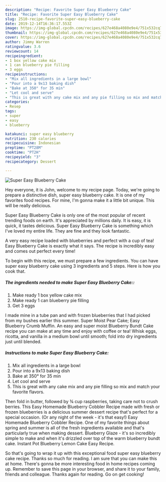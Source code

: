 ```yaml
---
description: "Recipe: Favorite Super Easy Blueberry Cake"
title: "Recipe: Favorite Super Easy Blueberry Cake"
slug: 2510-recipe-favorite-super-easy-blueberry-cake
date: 2019-12-14T16:36:17.553Z
image: https://img-global.cpcdn.com/recipes/627e468a4080e9e4/751x532cq70/super-easy-blueberry-cake-recipe-main-photo.jpg
thumbnail: https://img-global.cpcdn.com/recipes/627e468a4080e9e4/751x532cq70/super-easy-blueberry-cake-recipe-main-photo.jpg
cover: https://img-global.cpcdn.com/recipes/627e468a4080e9e4/751x532cq70/super-easy-blueberry-cake-recipe-main-photo.jpg
author: Jimmy Warren
ratingvalue: 3.6
reviewcount: 14
recipeingredient:
- 1 box yellow cake mix
- 1 can blueberry pie filling
- 3 eggs
recipeinstructions:
- "Mix all ingredients in a large bowl"
- "Pour into a 9x13 baking dish"
- "Bake at 350° for 35 min"
- "Let cool and serve"
- "This is great with any cake mix and any pie filling so mix and match your favorite flavors."
categories:
- Resep
tags:
- super
- easy
- blueberry

katakunci: super easy blueberry
nutrition: 230 calories
recipecuisine: Indonesian
preptime: "PT28M"
cooktime: "PT2H"
recipeyield: "3"
recipecategory: Dessert

---
```



![Super Easy Blueberry Cake](https://img-global.cpcdn.com/recipes/627e468a4080e9e4/751x532cq70/super-easy-blueberry-cake-recipe-main-photo.jpg)

Hey everyone, it is John, welcome to my recipe page. Today, we're going to prepare a distinctive dish, super easy blueberry cake. It is one of my favorites food recipes. For mine, I'm gonna make it a little bit unique. This will be really delicious.

Super Easy Blueberry Cake is only one of the most popular of recent trending foods on earth. It's appreciated by millions daily. It is easy, it is quick, it tastes delicious. Super Easy Blueberry Cake is something which I've loved my entire life. They are fine and they look fantastic.

A very easy recipe loaded with blueberries and perfect with a cup of tea! Easy Blueberry Cake is exactly what it says. The recipe is incredibly easy and comes out perfect every time!


To begin with this recipe, we must prepare a few ingredients. You can have super easy blueberry cake using 3 ingredients and 5 steps. Here is how you cook that.

##### The ingredients needed to make Super Easy Blueberry Cake::

1. Make ready 1 box yellow cake mix
1. Make ready 1 can blueberry pie filling
1. Get 3 eggs


I made mine in a tube pan and with frozen blueberries that I had picked from my bushes earlier this summer. Super Moist Pear Cake; Easy Blueberry Crumb Muffin. An easy and super moist Blueberry Bundt Cake recipe you can make at any time and enjoy with coffee or tea! Whisk eggs, ricotta, and vanilla in a medium bowl until smooth; fold into dry ingredients just until blended. 

##### Instructions to make Super Easy Blueberry Cake:

1. Mix all ingredients in a large bowl
1. Pour into a 9x13 baking dish
1. Bake at 350° for 35 min
1. Let cool and serve
1. This is great with any cake mix and any pie filling so mix and match your favorite flavors.


Then fold in butter, followed by ¾ cup raspberries, taking care not to crush berries. This Easy Homemade Blueberry Cobbler Recipe made with fresh or frozen blueberries is a delicious summer dessert recipe that&#39;s perfect for a special occasion. (Or any night of the week - it&#39;s that easy!) Easy Homemade Blueberry Cobbler Recipe. One of my favorite things about spring and summer is all of the fresh ingredients available and that&#39;s particularly true when making dessert. Blueberry Glaze - it&#39;s so incredibly simple to make and when it&#39;s drizzled over top of the warm blueberry bundt cake. Instant Pot Blueberry Lemon Cake Easy Recipe. 

So that's going to wrap it up with this exceptional food super easy blueberry cake recipe. Thanks so much for reading. I am sure that you can make this at home. There's gonna be more interesting food in home recipes coming up. Remember to save this page in your browser, and share it to your family, friends and colleague. Thanks again for reading. Go on get cooking!
